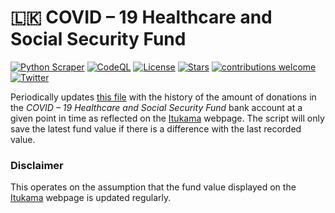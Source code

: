 # 🇱🇰 COVID – 19 Healthcare and Social Security Fund
[![Python Scraper](https://github.com/damianperera/pres-covid-relief/actions/workflows/cron.yml/badge.svg)](https://github.com/damianperera/pres-covid-relief/actions/workflows/cron.yml) [![CodeQL](https://github.com/damianperera/sl-covid-fund/actions/workflows/codeql-analysis.yml/badge.svg)](https://github.com/damianperera/sl-covid-fund/actions/workflows/codeql-analysis.yml) [![License](https://img.shields.io/github/license/damianperera/sl-covid-fund)](https://github.com/damianperera/sl-covid-fund/blob/main/LICENSE) [![Stars](https://img.shields.io/github/stars/damianperera/sl-covid-fund)](https://github.com/damianperera/sl-covid-fund/stargazers) [![contributions welcome](https://img.shields.io/badge/contributions-welcome-brightgreen.svg)](https://github.com/damianperera/sl-covid-fund) [![Twitter](https://img.shields.io/twitter/url?style=social&url=https%3A%2F%2Fgithub.com%2Fdamianperera%2Fsl-covid-fund)](https://twitter.com/intent/tweet?text=Check%20out%20this%20project%20which%20keeps%20track%20of%20the%20Covid-19%20Healthcare%20and%20Social%20Security%20Fund's%20value:&url=https%3A%2F%2Fgithub.com%2Fdamianperera%2Fsl-covid-fund)

Periodically updates [this file](https://damianperera.github.io/sl-covid-fund/data.json) with the history of the amount of donations in the _COVID – 19 Healthcare and Social Security Fund_ bank account at a given point in time as reflected on the [Itukama](https://www.itukama.lk/) webpage. The script will only save the latest fund value if there is a difference with the last recorded value.

### Disclaimer
This operates on the assumption that the fund value displayed on the [Itukama](https://www.itukama.lk/) webpage is updated regularly.
